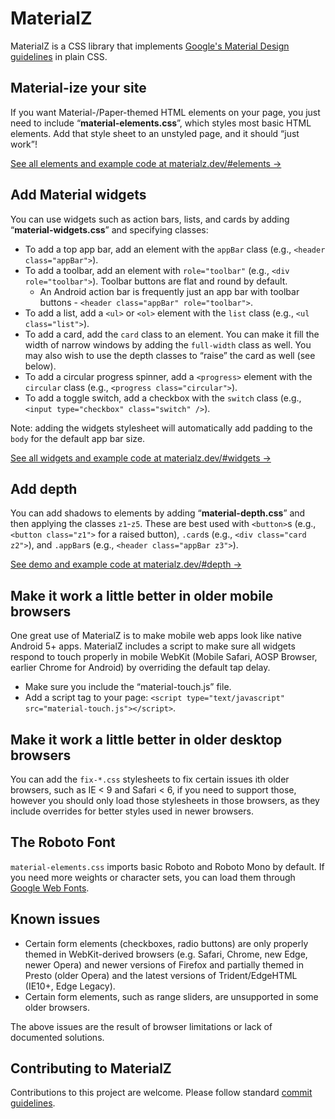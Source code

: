 # MaterialZ

MaterialZ is a CSS library that implements [Google's Material Design guidelines](https://material.io/design/introduction) in plain CSS.


## Material-ize your site
If you want Material-/Paper-themed HTML elements on your page, you just need to include “**material-elements.css**”, which styles most basic HTML elements.  Add that style sheet to an unstyled page, and it should “just work”!

[See all elements and example code at materialz.dev/#elements →](https://materialz.dev/#elements)

## Add Material widgets
You can use widgets such as action bars, lists, and cards by adding “**material-widgets.css**” and specifying classes:
* To add a top app bar, add an element with the `appBar` class (e.g., `<header class="appBar">`).
* To add a toolbar, add an element with `role="toolbar"` (e.g., `<div role="toolbar">`).  Toolbar buttons are flat and round by default.
  - An Android action bar is frequently just an app bar with toolbar buttons - `<header class="appBar" role="toolbar">`.
* To add a list, add a `<ul>` or `<ol>` element with the `list` class (e.g., `<ul class="list">`).
* To add a card, add the `card` class to an element.  You can make it fill the width of narrow windows by adding the `full-width` class as well.  You may also wish to use the depth classes to “raise” the card as well (see below).
* To add a circular progress spinner, add a `<progress>` element with the `circular` class (e.g., `<progress class="circular">`).
* To add a toggle switch, add a checkbox with the `switch` class (e.g., `<input type="checkbox" class="switch" />`).

Note: adding the widgets stylesheet will automatically add padding to the `body` for the default app bar size.

[See all widgets and example code at materialz.dev/#widgets →](https://materialz.dev/#widgets)

## Add depth
You can add shadows to elements by adding “**material-depth.css**” and then applying the classes `z1`-`z5`.  These are best used with `<button>`s (e.g., `<button class="z1">` for a raised button), `.card`s (e.g., `<div class="card z2">`), and `.appBar`s (e.g., `<header class="appBar z3">`).

[See demo and example code at materialz.dev/#depth →](https://materialz.dev/#depth)

## Make it work a little better in older mobile browsers
One great use of MaterialZ is to make mobile web apps look like native Android 5+ apps.  MaterialZ includes a script to make sure all widgets respond to touch properly in mobile WebKit (Mobile Safari, AOSP Browser, earlier Chrome for Android) by overriding the default tap delay.
* Make sure you include the “material-touch.js” file.
* Add a script tag to your page: `<script type="text/javascript" src="material-touch.js"></script>`.

## Make it work a little better in older desktop browsers
You can add the `fix-*.css` stylesheets to fix certain issues ith older browsers, such as IE < 9 and Safari < 6, if you need to support those, however you should only load those stylesheets in those browsers, as they include overrides for better styles used in newer browsers.

## The Roboto Font
`material-elements.css` imports basic Roboto and Roboto Mono by default.  If you need more weights or character sets, you can load them through [Google Web Fonts](https://fonts.google.com/specimen/Roboto).

## Known issues
* Certain form elements (checkboxes, radio buttons) are only properly themed in WebKit-derived browsers (e.g. Safari, Chrome, new Edge, newer Opera) and newer versions of Firefox and partially themed in Presto (older Opera) and the latest versions of Trident/EdgeHTML (IE10+, Edge Legacy).
* Certain form elements, such as range sliders, are unsupported in some older browsers.

The above issues are the result of browser limitations or lack of documented solutions.

## Contributing to MaterialZ
Contributions to this project are welcome.  Please follow standard [commit guidelines](http://git-scm.com/book/ch5-2.html#Commit-Guidelines).
